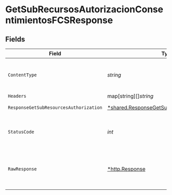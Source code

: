# GetSubRecursosAutorizacionConsentimientosFCSResponse


## Fields

| Field                                                                                                              | Type                                                                                                               | Required                                                                                                           | Description                                                                                                        |
| ------------------------------------------------------------------------------------------------------------------ | ------------------------------------------------------------------------------------------------------------------ | ------------------------------------------------------------------------------------------------------------------ | ------------------------------------------------------------------------------------------------------------------ |
| `ContentType`                                                                                                      | *string*                                                                                                           | :heavy_check_mark:                                                                                                 | HTTP response content type for this operation                                                                      |
| `Headers`                                                                                                          | map[string][]*string*                                                                                              | :heavy_minus_sign:                                                                                                 | N/A                                                                                                                |
| `ResponseGetSubResourcesAuthorization`                                                                             | [*shared.ResponseGetSubResourcesAuthorization](../../../pkg/models/shared/responsegetsubresourcesauthorization.md) | :heavy_minus_sign:                                                                                                 | HTTP/1.1 200 Ok                                                                                                    |
| `StatusCode`                                                                                                       | *int*                                                                                                              | :heavy_check_mark:                                                                                                 | HTTP response status code for this operation                                                                       |
| `RawResponse`                                                                                                      | [*http.Response](https://pkg.go.dev/net/http#Response)                                                             | :heavy_minus_sign:                                                                                                 | Raw HTTP response; suitable for custom response parsing                                                            |